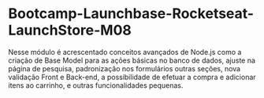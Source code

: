 # Bootcamp-Launchbase-Rocketseat-LaunchStore-M08
Nesse módulo é acrescentado conceitos avançados de Node.js como a criação de Base Model para as ações básicas no banco de dados, ajuste na página de pesquisa, padronização nos formulários outras seções, nova validação Front e Back-end, a possibilidade de efetuar a compra e adicionar itens ao carrinho, e outras funcionalidades pequenas.
